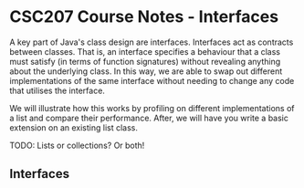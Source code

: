 # CSC207 Course Notes - Interfaces

A key part of Java's class design are interfaces.
Interfaces act as contracts between classes.
That is, an interface specifies a behaviour that a class must satisfy (in terms of function signatures) without revealing anything about the underlying class.
In this way, we are able to swap out different implementations of the same interface without needing to change any code that utilises the interface.

We will illustrate how this works by profiling on different implementations of a list and compare their performance.
After, we will have you write a basic extension on an existing list class.

TODO: Lists or collections? Or both!

## Interfaces
